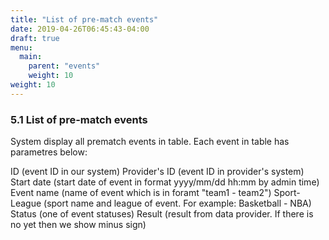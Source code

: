 ```yaml
---
title: "List of pre-match events"
date: 2019-04-26T06:45:43-04:00
draft: true
menu:
  main:
    parent: "events"
    weight: 10
weight: 10
---
```


### 5.1 List of pre-match events

System display all prematch events in table. Each event in table has parametres below:

ID (event ID in our system)
Provider's ID (event ID in provider's system)
Start date (start date of event in format yyyy/mm/dd hh:mm by admin time)
Event name (name of event which is in foramt "team1 - team2")
Sport-League (sport name and league of event. For example: Basketball - NBA)
Status (one of event statuses)
Result (result from data provider. If there is no yet then we show minus sign)
